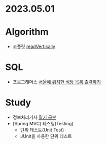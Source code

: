 # 2023.05.01

# Algorithm
* 코플릿 [readVertically](https://dyfhfhd56.tistory.com/45)

# SQL
* 프로그래머스 [서울에 위치한 식당 목록 출력하기](https://dyfhfhd56.tistory.com/46)

# Study
* 정보처리기사 [필기 공부](https://www.youtube.com/watch?v=9PddGl6bg1U&list=PLniy99c_7Zfo2WD2mED6jDX4NyHyKLwbF&index=2)
* [Spring MVC] 테스팅(Testing) 
  * 단위 테스트(Unit Test)
  * JUnit을 사용한 단위 테스트

